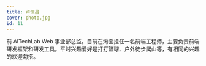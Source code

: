 ```yaml
---
title: 卢恒昌
cover: photo.jpg
id: 11
---
```


前 AITechLab Web 事业部总监。目前在淘宝担任一名前端工程师，主要负责前端研发框架和研发工具。平时兴趣爱好是打打篮球、户外徒步爬山等，有相同的兴趣的欢迎勾搭。
